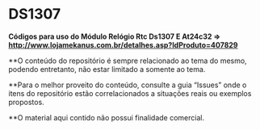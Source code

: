 # DS1307

**Códigos para uso do Módulo Relógio Rtc Ds1307 E At24c32 => http://www.lojamekanus.com.br/detalhes.asp?IdProduto=407829**

**O conteúdo do repositório é sempre relacionado ao tema do mesmo, podendo entretanto, não estar limitado a somente ao tema.

**Para o melhor proveito do conteúdo, consulte a guia “Issues” onde o itens do repositório estão correlacionados a situações reais ou exemplos propostos.

**O material aqui contido não possui finalidade comercial.
